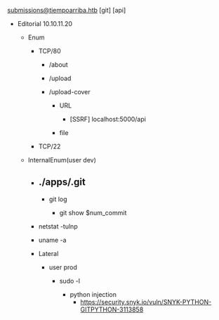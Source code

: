 submissions@tiempoarriba.htb
[git] [api]

- Editorial 10.10.11.20
    
    - Enum
        
        - TCP/80
            
            - /about
                
            - /upload
                
            - /upload-cover
                
                - URL
	                - [SSRF]
				            localhost:5000/api
                    
                - file
                    
        - TCP/22
            
    - InternalEnum(user dev)
        
        - ## ./apps/.git
            
            - git log
                
                - git show $num_commit
                    
        - netstat -tulnp
            
        - uname -a
            
        - Lateral
            
            - user prod
                
                - sudo -l
                    
                    - python injection
	                    - https://security.snyk.io/vuln/SNYK-PYTHON-GITPYTHON-3113858